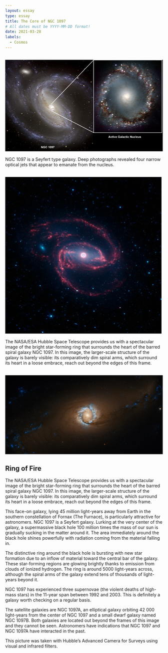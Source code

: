 ```yaml
---
layout: essay
type: essay
title: The Core of NGC 1097
# All dates must be YYYY-MM-DD format!
date: 2021-03-28
labels:
  - Cosmos
---
```


<br /><a href="https://dbagtas.github.io/images/NGC-1097.jpg" class="ui image rounded"><img src="../images/NGC-1097.jpg"></a>

NGC 1097 is a Seyfert type galaxy. Deep photographs revealed four narrow optical jets that appear to emanate from the nucleus.

<br /><a href="https://dbagtas.github.io/images/NGC-1097.jpg" class="ui image rounded"><img src="../images/NGC-1097-2.jpg"></a>

The NASA/ESA Hubble Space Telescope provides us with a spectacular image of the bright star-forming ring that surrounds the heart of the barred spiral galaxy NGC 1097. In this image, the larger-scale structure of the galaxy is barely visible: its comparatively dim spiral arms, which surround its heart in a loose embrace, reach out beyond the edges of this frame.

<br /><a href="https://dbagtas.github.io/images/NGC-1097_The-Core.jpg" class="ui image rounded"><img src="../images/NGC-1097_The-Core.jpg"></a>

## Ring of Fire

The NASA/ESA Hubble Space Telescope provides us with a spectacular image of the bright star-forming ring that surrounds the heart of the barred spiral galaxy NGC 1097. In this image, the larger-scale structure of the galaxy is barely visible: its comparatively dim spiral arms, which surround its heart in a loose embrace, reach out beyond the edges of this frame.

This face-on galaxy, lying 45 million light-years away from Earth in the southern constellation of Fornax (The Furnace), is particularly attractive for astronomers. NGC 1097 is a Seyfert galaxy. Lurking at the very center of the galaxy, a supermassive black hole 100 million times the mass of our sun is gradually sucking in the matter around it. The area immediately around the black hole shines powerfully with radiation coming from the material falling in.

The distinctive ring around the black hole is bursting with new star formation due to an inflow of material toward the central bar of the galaxy. These star-forming regions are glowing brightly thanks to emission from clouds of ionized hydrogen. The ring is around 5000 light-years across, although the spiral arms of the galaxy extend tens of thousands of light-years beyond it.

NGC 1097 has experienced three supernovae (the violent deaths of high-mass stars) in the 11-year span between 1992 and 2003. This is definitely a galaxy worth checking on a regular basis.

The satellite galaxies are NGC 1097A, an elliptical galaxy orbiting 42 000 light-years from the center of NGC 1097 and a small dwarf galaxy named NGC 1097B. Both galaxies are located out beyond the frames of this image and they cannot be seen. Astronomers have indications that NGC 1097 and NGC 1097A have interacted in the past.

This picture was taken with Hubble’s Advanced Camera for Surveys using visual and infrared filters.

<br />
